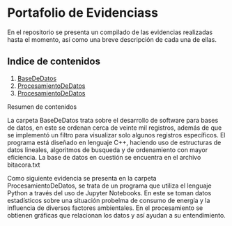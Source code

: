 # Portafolio de Evidenciass

En el repositorio se presenta un compilado de las evidencias realizadas hasta el momento, así como una breve descripción de cada una de ellas.


## Indice de contenidos

1. [BaseDeDatos](https://pip.pypa.io/en/stable/)
2. [ProcesamientoDeDatos](https://pip.pypa.io/en/stable/)
3. [ProcesamientoDeDatos](https://pip.pypa.io/en/stable/)


Resumen de contenidos

La carpeta BaseDeDatos trata sobre el desarrollo de software para bases de datos, en este se ordenan cerca de veinte mil registros, además de que se implementó un filtro para visualizar solo algunos registros específicos. El programa está diseñado en lenguaje C++, haciendo uso de estructuras de datos lineales, algoritmos de busqueda y de ordenamiento con mayor eficiencia. La base de datos en cuestión se encuentra en el archivo bitacora.txt

Como siguiente evidencia se presenta en la carpeta ProcesamientoDeDatos, se trata de un programa que utiliza el lenguaje Python a través del uso de Jupyter Notebooks. En este se toman datos estadísticos sobre una situación probelma de consumo de energía y la influencia de diversos factores ambientales. En el procesamiento se obtienen gráficas que relacionan los datos y así ayudan a su entendimiento.

